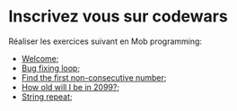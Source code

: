 # Inscrivez vous sur codewars

Réaliser les exercices suivant en Mob programming:

- [Welcome](https://www.codewars.com/kata/welcome/train/javascript);
- [Bug fixing loop](https://www.codewars.com/kata/unfinished-loop-bug-fixing-number-1/train/javascript);
- [Find the first non-consecutive number](https://www.codewars.com/kata/find-the-first-non-consecutive-number/train/javascript);
- [How old will I be in 2099?](https://www.codewars.com/kata/how-old-will-i-be-in-2099/train/javascript);
- [String repeat](https://www.codewars.com/kata/string-repeat/train/javascript);
